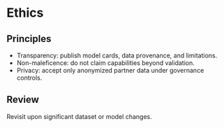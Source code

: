 # Ethics

## Principles
- Transparency: publish model cards, data provenance, and limitations.
- Non-maleficence: do not claim capabilities beyond validation.
- Privacy: accept only anonymized partner data under governance controls.

## Review
Revisit upon significant dataset or model changes.
